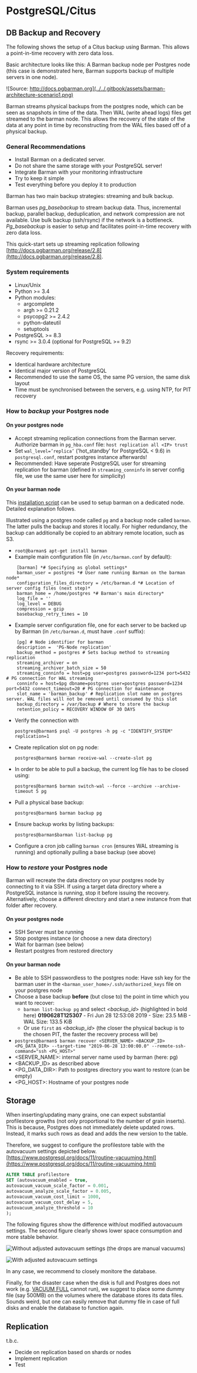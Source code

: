 # PostgreSQL/Citus

## DB Backup and Recovery

The following shows the setup of a Citus backup using Barman. This allows a point-in-time recovery with zero data loss.

Basic architecture looks like this: A Barman backup node per Postgres node \(this case is demonstrated here, Barman supports backup of multiple servers in one node\).

![Source: http://docs.pgbarman.org](../../.gitbook/assets/barman-architecture-scenario1.png)

Barman streams physical backups from the postgres node, which can be seen as snapshots in time of the data. Then WAL \(write ahead logs\) files get streamed to the barman node. This allows the recovery of the state of the data at any point in time by reconstructing from the WAL files based off of a physical backup.

### General Recommendations

* Install Barman on a dedicated server.
* Do not share the same storage with your PostgreSQL server!
* Integrate Barman with your monitoring infrastructure
* Try to keep it simple
* Test everything before you deploy it to production

Barman has two main backup strategies: streaming and bulk backup.

Barman uses _pg\_basebackup_ to stream backup data. Thus, incremental backup, parallel backup, deduplication, and network compression are not available. Use bulk backup \(ssh/rsync\) if the network is a bottleneck. _Pg\_basebackup_ is easier to setup and facilitates point-in-time recovery with zero data loss.

This quick-start sets up streaming replication following [http://docs.pgbarman.org/release/2.8](http://docs.pgbarman.org/release/2.8).

### System requirements

* Linux/Unix
* Python &gt;= 3.4
* Python modules:
  * argcomplete
  * argh &gt;= 0.21.2
  * psycopg2 &gt;= 2.4.2
  * python-dateutil
  * setuptools
* PostgreSQL &gt;= 8.3
* rsync &gt;= 3.0.4 \(optional for PostgreSQL &gt;= 9.2\)

Recovery requirements:

* Identical hardware architecture
* Identical major version of PostgreSQL
* Recommended to use the same OS, the same PG version, the same disk layout
* Time must be synchronised between the servers, e.g. using NTP, for PIT recovery

### How to _backup_ your Postgres node

####  On your postgres node

* Accept streaming replication connections from the Barman server. Authorize barman in `pg_hba.conf` file: `host replication all <IP> trust`
* Set `wal_level=’replica’` \('hot\_standby' for PostgreSQL &lt; 9.6\) in `postgresql.conf`, restart postgres instance afterwards!
* Recommended: Have seperate PostgreSQL user for streaming replication for barman \(defined in `streaming_conninfo` in server config file, we use the same user here for simplicity\)

#### On your barman node

This [installation script](/grnry/disaster-recovery-sandbox/blob/scrum%23266-demo-backup-server/barman/barman-setup.sh) can be used to setup barman on a dedicated node. Detailed explanation follows.

Illustrated using a postgres node called `pg` and a backup node called `barman`. The latter pulls the backup and stores it locally. For higher redundancy, the backup can additionally be copied to an abitrary remote location, such as S3.

* `root@barman$ apt-get install barman`
* Example main configuration file \(in `/etc/barman.conf` by default\):

```text
	[barman] *# Specifying as global settings*
	barman_user = postgres *# User name running Barman on the barman node*
	configuration_files_directory = /etc/barman.d *# Location of server config files (next step)*
	barman_home = /home/postgres *# Barman's main directory*
	log_file = ''
	log_level = DEBUG
	compression = gzip
	basebackup_retry_times = 10
```

* Example server configuration file, one for each server to be backed up by Barman \(in `/etc/barman.d`, must have `.conf` suffix\):

```text
	[pg] # Node identifier for barman
	description =  'PG-Node replication'
	backup_method = postgres # Sets backup method to streaming replication
	streaming_archiver = on
	streaming_archiver_batch_size = 50
	streaming_conninfo = host=pg user=postgres password=1234 port=5432 # PG connection for WAL streaming
	conninfo = host=$pg dbname=postgres user=postgres password=1234 port=5432 connect_timeout=20 # PG connection for maintenance
	slot_name = 'barman_backup' # Replication slot name on postgres server. WAL files will not be removed until consumed by this slot
	backup_directory = /var/backup # Where to store the backup
	retention_policy = RECOVERY WINDOW OF 30 DAYS
```

* Verify the connection with

  `postgres@barman$ psql -U postgres -h pg -c "IDENTIFY_SYSTEM" replication=1`

* Create replication slot on pg node:

  `postgres@barman$ barman receive-wal --create-slot pg`

* In order to be able to pull a backup, the current log file has to be closed using:

  `postgres@barman$ barman switch-wal --force --archive --archive-timeout 5 pg`

* Pull a physical base backup:

  `postgres@barman$ barman backup pg`

* Ensure backup works by listing backups:

  `postgres@barman$barman list-backup pg`

* Configure a cron job calling `barman cron` \(ensures WAL streaming is running\) and optionally pulling a base backup \(see above\)

### How to _restore_ your Postgres node

Barman will recreate the data directory on your postgres node by connecting to it via SSH. If using a target data directory where a PostgreSQL instance is running, stop it before issuing the recovery. Alternatively, choose a different directory and start a new instance from that folder after recovery.

####  On your postgres node

* SSH Server must be running
* Stop postgres instance \(or choose a new data directory\)
* Wait for barman \(see below\)
* Restart postgres from restored directory

####  On your barman node

* Be able to SSH passwordless to the postgres node: Have ssh key for the barman user in the `<barman_user_home>/.ssh/authorized_keys` file on your postgres node
* Choose a base backup **before** \(but close to\) the point in time which you want to recover:
  *  `barman list-backup pg` and select &lt;_backup\_id_&gt; \(highlighted in bold here\) **0190628T125307** - Fri Jun 28 12:53:08 2019 - Size: 23.5 MiB - WAL Size: 133.5 KiB
  * Or use `first` as &lt;_backup\_id_&gt; \(the closer the physical backup is to the chosen PIT, the faster the recovery process will be\)
*  `postgres@barman$ barman recover <SERVER_NAME> <BACKUP_ID> <PG_DATA_DIR> --target-time "2019-06-28 13:00:00.0" --remote-ssh-command="ssh <PG_HOST>"`
  * &lt;SERVER\_NAME&gt;: internal server name used by barman \(here: pg\)
  * &lt;BACKUP\_ID&gt; as described above
  * &lt;PG\_DATA\_DIR&gt;: Path to postgres directory you want to restore \(can be empty\)
  * &lt;PG\_HOST&gt;: Hostname of your postgres node

## Storage

When inserting/updating many grains, one can expect substantial profilestore growths \(not only proportional to the number of grain inserts\). This is because, Postgres does not immediately delete updated rows. Instead, it marks such rows as dead and adds the new version to the table.  

Therefore, we suggest to configure the profilestore table with the autovacuum settings depicted below. [https://www.postgresql.org/docs/11/routine-vacuuming.html](https://www.postgresql.org/docs/11/routine-vacuuming.html) 

```sql
ALTER TABLE profilestore
SET (autovacuum_enabled = true,
autovacuum_vacuum_scale_factor = 0.001,  
autovacuum_analyze_scale_factor = 0.005,
autovacuum_vacuum_cost_limit = 1000,
autovacuum_vacuum_cost_delay = 5,
autovacuum_analyze_threshold = 10
);
```

The following figures show the difference with/out modified autovacuum settings. The second figure clearly shows lower space consumption and more stable behavior.

![Without adjusted autovacuum settings \(the drops are manual vacuums\)](../../.gitbook/assets/bildschirmfoto-2019-08-06-um-16.28.11.png)

![With adjusted autovacuum settings](../../.gitbook/assets/bildschirmfoto-2019-08-06-um-16.27.41.png)

In any case, we recommend to closely monitore the database.

Finally, for the disaster case when the disk is full and Postgres does not work \(e.g. [VACUUM FULL](https://www.postgresql.org/docs/11/sql-vacuum.html) cannot run\), we suggest to place some dummy file \(say 500MB\) on the volumes where the database stores its data files. Sounds weird, but one can easily remove that dummy file in case of full disks and enable the database to function again.

## Replication

t.b.c.

* Decide on replication based on shards or nodes
* Implement replication
* Test

